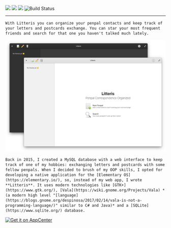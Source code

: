 
![](https://img.shields.io/github/license/raibtoffoletto/litteris.svg)
![](https://img.shields.io/github/v/release/raibtoffoletto/litteris.svg)
![](https://img.shields.io/badge/Vala-GTK+3-yellowgreen)
![Build Status](https://travis-ci.org/raibtoffoletto/litteris.svg?branch=master)

---

    With Litteris you can organize your penpal contacts and keep track of your letters and postcards exchange. You can star your most frequent friends and search for that one you haven't talked much lately.

![](https://raw.githubusercontent.com/raibtoffoletto/litteris/master/data/com.github.raibtoffoletto.litteris.screenshot.png)

    Back in 2015, I created a MySQL database with a web interface to keep track of one of my hobbies: exchanging letters and postcards with some fellow penpals. When I decided to brush of my OOP skills, I opted for developing a native application for the [Elementary OS](https://elementary.io/), so, instead of my web app, I wrote **Litteris**. It uses modern technologies like [GTK+](https://www.gtk.org/), [Vala](https://wiki.gnome.org/Projects/Vala) *(a modern high level "[language](https://blogs.gnome.org/despinosa/2017/02/14/vala-is-not-a-programming-language/)" similar to C# and Java)* and a [SQLite](https://www.sqlite.org/) database.

<p class="appcenter">
  <a href="https://appcenter.elementary.io/com.github.raibtoffoletto.litteris">
    <img src="https://appcenter.elementary.io/badge.svg" alt="Get it on AppCenter" />
  </a>
</p>
